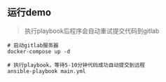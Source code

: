 ## 运行demo

> 执行playbook后程序会自动重试提交代码到gitlab

```
# 启动gitlab服务器
docker-compose up -d

# 执行playbook，等待5-10分钟代码成功自动提交到远程
ansible-playbook main.yml
```

